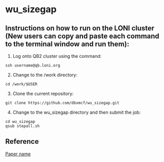 # wu_sizegap

## Instructions on how to run on the LONI cluster (New users can copy and paste each command to the terminal window and run them):

1. Log onto QB2 cluster using the command:
```
ssh username@qb.loni.org
```
2. Change to the /work directory:
```
cd /work/$USER
```
3. Clone the current repository:
```
git clone https://github.com/dbxmcf/wu_sizegap.git
```
4. Change to the wu_sizegap directory and then submit the job:
```
cd wu_sizegap
qsub stepall.sh
```

## Reference
[Paper name](https://www.guru99.com/r-vs-python.html)
